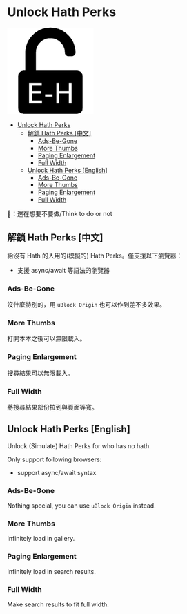 # Unlock Hath Perks

<img src="UnlockHathPerks.png" width="200">

- [Unlock Hath Perks](#unlock-hath-perks)
  - [解鎖 Hath Perks \[中文\]](#解鎖-hath-perks-中文)
    - [Ads-Be-Gone](#ads-be-gone)
    - [More Thumbs](#more-thumbs)
    - [Paging Enlargement](#paging-enlargement)
    - [Full Width](#full-width)
  - [Unlock Hath Perks \[English\]](#unlock-hath-perks-english)
    - [Ads-Be-Gone](#ads-be-gone-1)
    - [More Thumbs](#more-thumbs-1)
    - [Paging Enlargement](#paging-enlargement-1)
    - [Full Width](#full-width-1)

🤔：還在想要不要做/Think to do or not

## 解鎖 Hath Perks [中文]

給沒有 Hath 的人用的(模擬的) Hath Perks。僅支援以下瀏覽器：

- 支援 async/await 等語法的瀏覽器

### Ads-Be-Gone

沒什麼特別的，用 `uBlock Origin` 也可以作到差不多效果。

### More Thumbs

打開本本之後可以無限載入。

### Paging Enlargement

搜尋結果可以無限載入。

### Full Width

將搜尋結果部份拉到與頁面等寬。

## Unlock Hath Perks [English]

Unlock (Simulate) Hath Perks for who has no hath.

Only support following browsers:

- support async/await syntax

### Ads-Be-Gone

Nothing special, you can use `uBlock Origin` instead.

### More Thumbs

Infinitely load in gallery.

### Paging Enlargement

Infinitely load in search results.

### Full Width

Make search results to fit full width.
